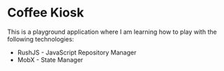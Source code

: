 # Coffee Kiosk
This is a playground application where I am learning how to play with the following
technologies:
* RushJS - JavaScript Repository Manager
* MobX - State Manager
